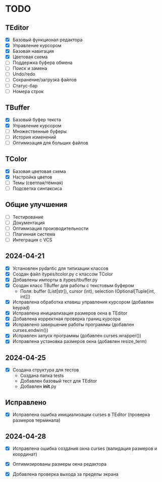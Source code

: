 # TODO

## TEditor
- [x] Базовый функционал редактора
- [x] Управление курсором
- [x] Базовая навигация
- [x] Цветовая схема
- [ ] Поддержка буфера обмена
- [ ] Поиск и замена
- [ ] Undo/redo
- [ ] Сохранение/загрузка файлов
- [ ] Статус-бар
- [ ] Номера строк

## TBuffer
- [x] Базовый буфер текста
- [x] Управление курсором
- [ ] Множественные буферы
- [ ] История изменений
- [ ] Оптимизация для больших файлов

## TColor
- [x] Базовая цветовая схема
- [x] Настройка цветов
- [ ] Темы (светлая/тёмная)
- [ ] Подсветка синтаксиса

## Общие улучшения
- [ ] Тестирование
- [ ] Документация
- [ ] Оптимизация производительности
- [ ] Плагинная система
- [ ] Интеграция с VCS

## 2024-04-21
- [x] Установлен pydantic для типизации классов 
- [x] Создан файл itypes/tcolor.py с классом TColor
- [x] Добавлены импорты в itypes/tbuffer.py 
- [x] Создан класс TBuffer для работы с текстовым буфером
  - Поля: buffer (List[str]), cursor (int), selection (Optional[Tuple[int, int]]) 
- [x] Исправлена обработка клавиш управления курсором (добавлен keypad) 
- [x] Исправлена инициализация размеров окна в TEditor
- [x] Добавлена корректная проверка границ курсора
- [x] Исправлено завершение работы программы (добавлен curses.endwin())
- [x] Исправлен запуск программы (добавлен curses.wrapper())
- [x] Исправлена установка размеров окна (добавлен resize_term)

## 2024-04-25
- [x] Создана структура для тестов
  - Создана папка tests
  - Добавлен базовый тест для TEditor
  - Добавлен __init__.py 

## Исправлено
- [x] Исправлена ошибка инициализации curses в TEditor (проверка размеров терминала)


## 2024-04-28
- [x] Исправлена ошибка создания окна curses (валидация размеров и координат)
- [x] Оптимизированы размеры окна редактора
- [x] Добавлена проверка выхода за пределы экрана 

